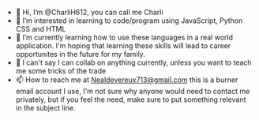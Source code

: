 - 👋 Hi, I’m @CharliH612, you can call me Charli
- 👀 I’m interested in learning to code/program using JavaScript, Python CSS and HTML
- 🌱 I’m currently learning how to use these languages in a real world application. I'm hoping that learning these skills will lead to career opportunites in the future for my family. 
- 💞️ I can't say I can collab on anything currently, unless you want to teach me some tricks of the trade
- 📫 How to reach me at Nealdevereux713@gmail.com this is a burner email account I use, I'm not sure why anyone would need to contact me privately, but if you feel the need, make sure to put something relevant in the subject line. 

<!---
CharliH612/CharliH612 is a ✨ special ✨ repository because its `README.md` (this file) appears on your GitHub profile.
You can click the Preview link to take a look at your changes.
--->
